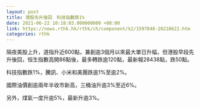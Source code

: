 ```yaml
---
layout: post
title: 港股先升後回　科技指數跌1%
date: 2021-06-22 10:18:03.000000000 +08:00
link: https://news.rthk.hk/rthk/ch/component/k2/1597048-20210622.htm
categories: rthk
---
```


隔夜美股上升，道指升近600點，兼創逾3個月以來最大單日升幅，但港股早段先升後回，恒生指數高開86點後，最多轉跌逾120點，最新報28438點，跌50點。

科技指數跌1%，騰訊、小米和美團跌逾1%至逾2%。

國際油價創逾兩年半收市新高，三桶油升逾3%至近6%。

另外，煤氣一度升逾5%，最新升逾3%。
